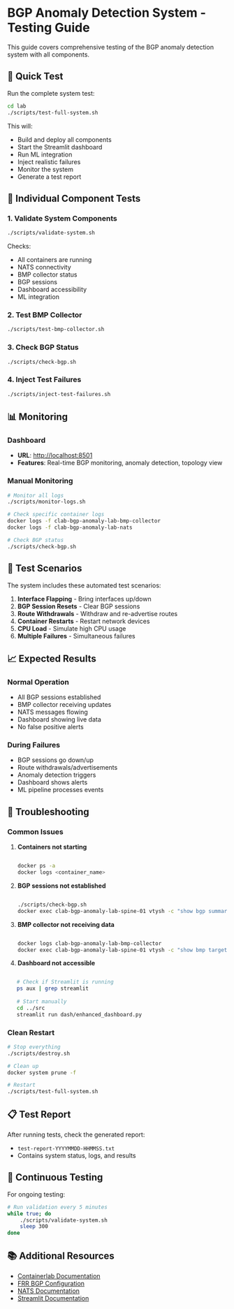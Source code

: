 # BGP Anomaly Detection System - Testing Guide

This guide covers comprehensive testing of the BGP anomaly detection system with all components.

## 🚀 Quick Test

Run the complete system test:

```bash
cd lab
./scripts/test-full-system.sh
```

This will:

- Build and deploy all components
- Start the Streamlit dashboard
- Run ML integration
- Inject realistic failures
- Monitor the system
- Generate a test report

## 🔧 Individual Component Tests

### 1. Validate System Components

```bash
./scripts/validate-system.sh
```

Checks:

- All containers are running
- NATS connectivity
- BMP collector status
- BGP sessions
- Dashboard accessibility
- ML integration

### 2. Test BMP Collector

```bash
./scripts/test-bmp-collector.sh
```

### 3. Check BGP Status

```bash
./scripts/check-bgp.sh
```

### 4. Inject Test Failures

```bash
./scripts/inject-test-failures.sh
```

## 📊 Monitoring

### Dashboard

- **URL**: [http://localhost:8501](http://localhost:8501)
- **Features**: Real-time BGP monitoring, anomaly detection, topology view

### Manual Monitoring

```bash
# Monitor all logs
./scripts/monitor-logs.sh

# Check specific container logs
docker logs -f clab-bgp-anomaly-lab-bmp-collector
docker logs -f clab-bgp-anomaly-lab-nats

# Check BGP status
./scripts/check-bgp.sh
```

## 🧪 Test Scenarios

The system includes these automated test scenarios:

1. **Interface Flapping** - Bring interfaces up/down
2. **BGP Session Resets** - Clear BGP sessions
3. **Route Withdrawals** - Withdraw and re-advertise routes
4. **Container Restarts** - Restart network devices
5. **CPU Load** - Simulate high CPU usage
6. **Multiple Failures** - Simultaneous failures

## 📈 Expected Results

### Normal Operation

- All BGP sessions established
- BMP collector receiving updates
- NATS messages flowing
- Dashboard showing live data
- No false positive alerts

### During Failures

- BGP sessions go down/up
- Route withdrawals/advertisements
- Anomaly detection triggers
- Dashboard shows alerts
- ML pipeline processes events

## 🐛 Troubleshooting

### Common Issues

1. **Containers not starting**

   ```bash

   docker ps -a
   docker logs <container_name>
   ```

2. **BGP sessions not established**

   ```bash

   ./scripts/check-bgp.sh
   docker exec clab-bgp-anomaly-lab-spine-01 vtysh -c "show bgp summary"
   ```

3. **BMP collector not receiving data**

   ```bash

   docker logs clab-bgp-anomaly-lab-bmp-collector
   docker exec clab-bgp-anomaly-lab-spine-01 vtysh -c "show bmp targets"
   ```

4. **Dashboard not accessible**

```bash

   # Check if Streamlit is running
   ps aux | grep streamlit
   
   # Start manually
   cd ../src
   streamlit run dash/enhanced_dashboard.py
   ```

### Clean Restart

```bash
# Stop everything
./scripts/destroy.sh

# Clean up
docker system prune -f

# Restart
./scripts/test-full-system.sh
```

## 📋 Test Report

After running tests, check the generated report:

- `test-report-YYYYMMDD-HHMMSS.txt`
- Contains system status, logs, and results

## 🔄 Continuous Testing

For ongoing testing:

```bash
# Run validation every 5 minutes
while true; do
    ./scripts/validate-system.sh
    sleep 300
done
```

## 📚 Additional Resources

- [Containerlab Documentation](https://containerlab.dev/)
- [FRR BGP Configuration](https://docs.frrouting.org/)
- [NATS Documentation](https://docs.nats.io/)
- [Streamlit Documentation](https://docs.streamlit.io/)
